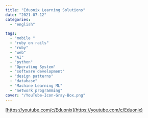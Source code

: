 ```yaml
---
title: "Eduonix Learning Solutions"
date: "2021-07-12"
categories:
  - "english"

tags:
  - "mobile "
  - "ruby on rails"
  - "ruby"
  - "web"
  - "AI"
  - "python"
  - "Operating System"
  - "software development"
  - "design patterns"
  - "database"
  - "Machine Learning ML"
  - "network programming"
cover: "/YouTube-Icon-Gray-Box.png"
---
```


[https://youtube.com/c/Eduonix](https://youtube.com/c/Eduonix)
